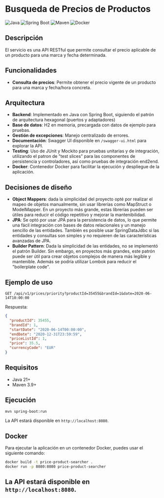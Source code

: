 # Busqueda de Precios de Productos
![Java](https://img.shields.io/badge/Java-21-blue.svg)
![Spring Boot](https://img.shields.io/badge/Spring%20Boot-3.4.4-green.svg)
![Maven](https://img.shields.io/badge/Maven-3.9.0-green.svg)
![Docker](https://img.shields.io/badge/Docker-blue.svg)

## Descripción

El servicio es una API RESTful que permite consultar el precio aplicable de un producto para una marca y fecha determinada.

## Funcionalidades

- **Consulta de precios**: Permite obtener el precio vigente de un producto para una marca y fecha/hora concreta.

## Arquitectura

- **Backend**: Implementado en Java con Spring Boot, siguiendo el patrón de arquitectura hexagonal (puertos y adaptadores)
- **Base de datos**: H2 en memoria, precargada con datos de ejemplo para pruebas.
- **Gestión de excepciones**: Manejo centralizado de errores.
- **Documentación**: Swagger UI disponible en `/swagger-ui.html` para explorar la API.
- **Testing**: Uso de JUnit y Mockito para pruebas unitarias y de integración, utilizando el patron de "test slices" para las componentes de persistencia y controladores, así como pruebas de integración end2end.
- **Docker**: Contenedor Docker para facilitar la ejecución y despliegue de la aplicación.

## Decisiones de diseño
- **Object Mappers**: dada la simplicidad del proyecto opté por realizar el mapeo de objetos manualmente, sin usar librerías como MapStruct o ModelMapper. En un proyecto más grande, estas librerías pueden ser útiles para reducir el código repetitivo y mejorar la mantenibilidad.
- **JPA**: Se optó por usar JPA para la persistencia de datos, lo que permite una fácil integración con bases de datos relacionales y un manejo sencillo de las entidades. También es posible usar SpringDataJdbc si las entidades y consultas son simples y no requieren de las características avanzadas de JPA.
- **Builder Pattern**: Dada la simplicidad de las entidades, no se implementó el patrón Builder. Sin embargo, en proyectos más grandes, este patrón puede ser útil para crear objetos complejos de manera más legible y mantenible. Además se podría utilizar Lombok para reducir el "boilerplate code".

## Ejemplo de uso

```
GET /api/v1/prices/priority?productId=35455&brandId=1&date=2020-06-14T10:00:00
```

Respuesta:
```json
{
  "productId": 35455,
  "brandId": 1,
  "startDate": "2020-06-14T00:00:00",
  "endDate": "2020-12-31T23:59:59",
  "priceListId": 1,
  "price": 35.5,
  "currencyCode": "EUR"
}
```

## Requisitos

- Java 21+
- Maven 3.9+

## Ejecución

```bash
mvn spring-boot:run
```

La API estará disponible en `http://localhost:8080`.

## Docker

Para ejecutar la aplicación en un contenedor Docker, puedes usar el siguiente comando:

```bash
docker build -t price-product-searcher .
docker run -p 8080:8080 price-product-searcher
```

La API estará disponible en `http://localhost:8080`.
---